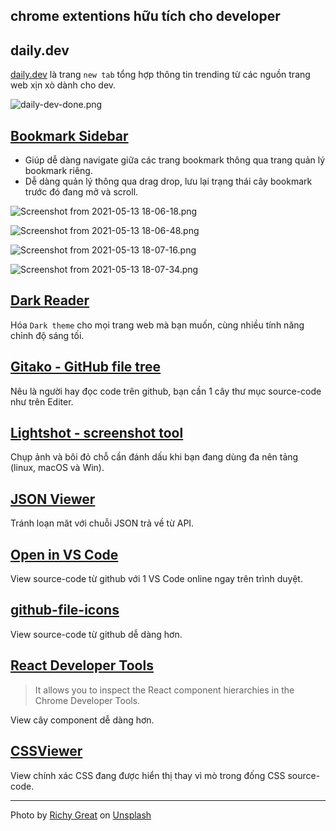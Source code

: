 ## chrome extentions hữu tích cho developer

## daily.dev

[daily.dev](https://daily.dev/) là trang `new tab` tổng hợp thông tin trending từ các nguồn trang web xịn xò dành cho dev.


![daily-dev-done.png](https://cdn.hashnode.com/res/hashnode/image/upload/v1620125026976/mFZ76gh-k.png)

## [Bookmark Sidebar](https://chrome.google.com/webstore/detail/bookmark-sidebar/jdbnofccmhefkmjbkkdkfiicjkgofkdh?hl=en)

- Giúp dễ dàng navigate giữa các trang bookmark thông qua trang quản lý bookmark riêng.
- Dễ dàng quản lý thông qua drag drop, lưu lại trạng thái cây bookmark trước đó đang mở và scroll.

![Screenshot from 2021-05-13 18-06-18.png](https://cdn.hashnode.com/res/hashnode/image/upload/v1620904442264/hvtR7BPF6.png)

![Screenshot from 2021-05-13 18-06-48.png](https://cdn.hashnode.com/res/hashnode/image/upload/v1620904458367/2x3DQ3hQi.png)

![Screenshot from 2021-05-13 18-07-16.png](https://cdn.hashnode.com/res/hashnode/image/upload/v1620904470987/QAr_aQJh7.png)

![Screenshot from 2021-05-13 18-07-34.png](https://cdn.hashnode.com/res/hashnode/image/upload/v1620904480021/KVIb9nqpU.png)

## [Dark Reader](https://chrome.google.com/webstore/detail/dark-reader/eimadpbcbfnmbkopoojfekhnkhdbieeh?hl=en)

Hóa `Dark theme` cho mọi trang web mà bạn muốn, cùng nhiều tính năng chỉnh độ sáng tối.

## [Gitako - GitHub file tree](https://chrome.google.com/webstore/detail/gitako-github-file-tree/giljefjcheohhamkjphiebfjnlphnokk?hl=en)

Nêu là người hay đọc code trên github, bạn cần 1 cây thư mục source-code như trên Editer.

## [Lightshot - screenshot tool](https://chrome.google.com/webstore/detail/lightshot-screenshot-tool/mbniclmhobmnbdlbpiphghaielnnpgdp?hl=en)

Chụp ảnh và bôi đỏ chỗ cần đánh dấu khi bạn đang dùng đa nên tảng (linux, macOS và Win).

## [JSON Viewer](https://chrome.google.com/webstore/detail/json-viewer/gbmdgpbipfallnflgajpaliibnhdgobh?hl=en)

Tránh loạn măt với chuỗi JSON trả về từ API.

## [Open in VS Code](https://chrome.google.com/webstore/detail/open-in-vs-code-github1sc/neloiopjjeflfnecdlajhopdlojlkhll?hl=en)

View source-code từ github với 1 VS Code online ngay trên trình duyệt.

## [github-file-icons](https://github.com/lvarayut/github-file-icons)

View source-code từ github dễ dàng hơn.

## [React Developer Tools](https://chrome.google.com/webstore/detail/react-developer-tools/fmkadmapgofadopljbjfkapdkoienihi?hl=en)

>It allows you to inspect the React component hierarchies in the Chrome Developer Tools.

View cây component dễ dàng hơn.

## [CSSViewer](https://chrome.google.com/webstore/detail/cssviewer/ggfgijbpiheegefliciemofobhmofgce)

View chính xác CSS đang được hiển thị thay vì mò trong đống CSS source-code.

---

Photo by <a href="https://unsplash.com/@richygreat?utm_source=unsplash&utm_medium=referral&utm_content=creditCopyText">Richy Great</a> on <a href="https://unsplash.com/s/photos/browser?utm_source=unsplash&utm_medium=referral&utm_content=creditCopyText">Unsplash</a>
